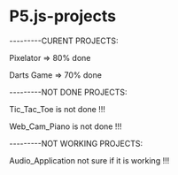 # P5.js-projects

---------CURENT PROJECTS:

Pixelator  => 80% done

Darts Game => 70% done




---------NOT DONE PROJECTS:

Tic_Tac_Toe is not done !!!

Web_Cam_Piano is not done !!!




---------NOT WORKING PROJECTS: 

Audio_Application not sure if it is working !!!
